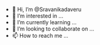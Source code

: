 - 👋 Hi, I’m @Sravanikadaveru
- 👀 I’m interested in ...
- 🌱 I’m currently learning ...
- 💞️ I’m looking to collaborate on ...
- 📫 How to reach me ...

<!---
Sravanikadaveru/Sravanikadaveru is a ✨ special ✨ repository because its `README.md` (this file) appears on your GitHub profile.
You can click the Preview link to take a look at your changes.
--->
